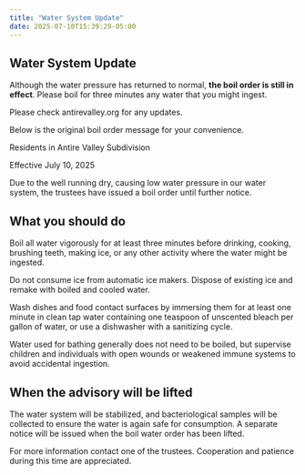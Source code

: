```yaml
---
title: "Water System Update"
date: 2025-07-10T15:39:29-05:00
---
```

## Water System Update

Although the water pressure has returned to normal, **the boil order is still
in effect**.  Please boil for three minutes any water that you might ingest.

Please check antirevalley.org for any updates.

Below is the original boil order message for your convenience.

<!--more-->

Residents in Antire Valley Subdivision

Effective July 10, 2025

Due to the well running dry, causing low water pressure in our water
system, the trustees have issued a boil order until further notice.

## What you should do

Boil all water vigorously for at least three minutes before drinking,
cooking, brushing teeth, making ice, or any other activity where the
water might be ingested.

Do not consume ice from automatic ice makers. Dispose of existing ice
and remake with boiled and cooled water.

Wash dishes and food contact surfaces by immersing them for at least
one minute in clean tap water containing one teaspoon of unscented
bleach per gallon of water, or use a dishwasher with a sanitizing
cycle.

Water used for bathing generally does not need to be boiled, but
supervise children and individuals with open wounds or weakened immune
systems to avoid accidental ingestion.

## When the advisory will be lifted

The water system will be stabilized, and bacteriological samples will
be collected to ensure the water is again safe for consumption. A
separate notice will be issued when the boil water order has been
lifted.

For more information contact one of the trustees.
Cooperation and patience during this time are appreciated.
